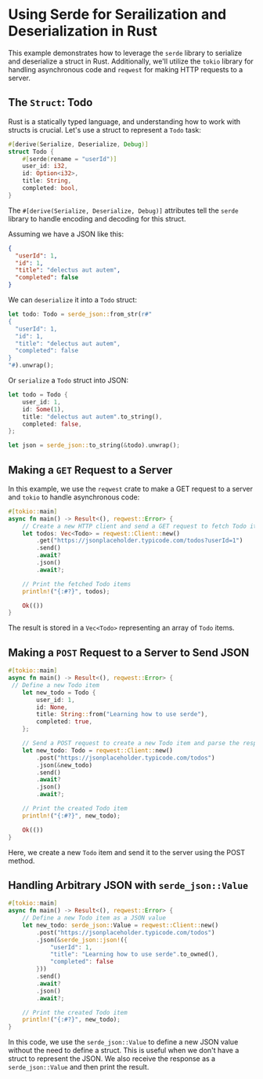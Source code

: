 # Using Serde for Serailization and Deserialization in Rust

This example demonstrates how to leverage the `serde` library to serialize and deserialize a struct in Rust. Additionally, we'll utilize the `tokio` library for handling asynchronous code and `reqwest` for making HTTP requests to a server.

## The `Struct`: Todo

Rust is a statically typed language, and understanding how to work with structs is crucial. Let's use a struct to represent a `Todo` task:

```rust
#[derive(Serialize, Deserialize, Debug)]
struct Todo {
    #[serde(rename = "userId")]
    user_id: i32,
    id: Option<i32>,
    title: String,
    completed: bool,
}
```

The `#[derive(Serialize, Deserialize, Debug)]` attributes tell the `serde` library to handle encoding and decoding for this struct.

Assuming we have a JSON like this:

```json
{
  "userId": 1,
  "id": 1,
  "title": "delectus aut autem",
  "completed": false
}
```

We can `deserialize` it into a `Todo` struct:

```rust
let todo: Todo = serde_json::from_str(r#"
{
  "userId": 1,
  "id": 1,
  "title": "delectus aut autem",
  "completed": false
}
"#).unwrap();
```

Or `serialize` a `Todo` struct into JSON:

```rust
let todo = Todo {
    user_id: 1,
    id: Some(1),
    title: "delectus aut autem".to_string(),
    completed: false,
};

let json = serde_json::to_string(&todo).unwrap();
```

## Making a `GET` Request to a Server

In this example, we use the `reqwest` crate to make a GET request to a server and `tokio` to handle asynchronous code:

```rust
#[tokio::main]
async fn main() -> Result<(), reqwest::Error> {
    // Create a new HTTP client and send a GET request to fetch Todo items for a specific user
    let todos: Vec<Todo> = reqwest::Client::new()
        .get("https://jsonplaceholder.typicode.com/todos?userId=1")
        .send()
        .await?
        .json()
        .await?;

    // Print the fetched Todo items
    println!("{:#?}", todos);

    Ok(())
}
```

The result is stored in a `Vec<Todo>` representing an array of `Todo` items.

## Making a `POST` Request to a Server to Send JSON

```rust
#[tokio::main]
async fn main() -> Result<(), reqwest::Error> {
 // Define a new Todo item
    let new_todo = Todo {
        user_id: 1,
        id: None,
        title: String::from("Learning how to use serde"),
        completed: true,
    };

    // Send a POST request to create a new Todo item and parse the response into a Todo struct
    let new_todo: Todo = reqwest::Client::new()
        .post("https://jsonplaceholder.typicode.com/todos")
        .json(&new_todo)
        .send()
        .await?
        .json()
        .await?;

    // Print the created Todo item
    println!("{:#?}", new_todo);

    Ok(())
}
```

Here, we create a new `Todo` item and send it to the server using the POST method.

## Handling Arbitrary JSON with `serde_json::Value`

```rust
#[tokio::main]
async fn main() -> Result<(), reqwest::Error> {
    // Define a new Todo item as a JSON value
    let new_todo: serde_json::Value = reqwest::Client::new()
        .post("https://jsonplaceholder.typicode.com/todos")
        .json(&serde_json::json!({
            "userId": 1,
            "title": "Learning how to use serde".to_owned(),
            "completed": false
        }))
        .send()
        .await?
        .json()
        .await?;

    // Print the created Todo item
    println!("{:#?}", new_todo);
}
```

In this code, we use the `serde_json::Value` to define a new JSON value without the need to define a struct. This is useful when we don't have a struct to represent the JSON. We also receive the response as a `serde_json::Value` and then print the result.
